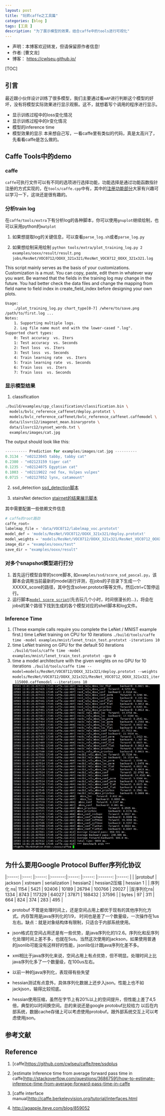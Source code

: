 ```yaml
---
layout: post
title: "玩转caffe之工具篇"
categories: [blog ]
tags: [工具 ]
description: "为了展示模型的效果，结合caffe中的tools进行可视化"
---
```

- 声明：本博客欢迎转发，但请保留原作者信息!
- 作者: [曹文龙]
- 博客： <https://cwlseu.github.io/>                                          

[TOC]

## 引言

最近跟小伙伴设计训练了很多模型，我们主要通过看`mAP`进行判断这个模型的好坏，没有将模型实际效果进行显示观察。这不，就想着写个调用的程序进行显示。

- 显示训练过程中的loss变化情况
- 显示训练过程中的lr变化情况
- 模型的inference time
- 模型效果的显示
本来想自己写，一看caffe里有类似的代码，真是太高兴了，先看看caffe是怎么做的。

## Caffe Tools中的demo 

### caffe
`caffe`可执行文件可以有不同的选项进行选择功能，功能选择是通过功能函数指针注册的方式实现的，在`tools/caffe.cpp`中有，其中的[注册功能部分](http://cwlseu.github.io/Cpp-Relearn)大家有兴趣可以学习一下，这块还是很有趣的。

### 分析train log
在`caffe/tools/extra`下有分析log的各种脚本，你可以使用`gnuplot`继续绘制，也可以采用python的`matplot`

1. 如果想提取log的关键信息，可以查看`parse_log.sh`或者`parse_log.py`

2. 如果想绘制采用绘制
`python tools/extra/plot_training_log.py 2 examples/ooxx/result/result.png jobs/ResNet/VOC0712/OOXX_321x321/ResNet_VOC0712_OOXX_321x321.log `

This script mainly serves as the basis of your customizations.
Customization is a must. You can copy, paste, edit them in whatever way you want. Be warned that the fields in the training log may change in the future. You had better check the data files and change the mapping from field name to field index in create_field_index before designing your own plots.

    Usage:
        ./plot_training_log.py chart_type[0-7] /where/to/save.png /path/to/first.log ...
    Notes:
        1. Supporting multiple logs.
        2. Log file name must end with the lower-cased ".log".
    Supported chart types:
        0: Test accuracy  vs. Iters
        1: Test accuracy  vs. Seconds
        2: Test loss  vs. Iters
        3: Test loss  vs. Seconds
        4: Train learning rate  vs. Iters
        5: Train learning rate  vs. Seconds
        6: Train loss  vs. Iters
        7: Train loss  vs. Seconds


### 显示模型结果
1. classification

```sh
./build/examples/cpp_classification/classification.bin \
  models/bvlc_reference_caffenet/deploy.prototxt \
  models/bvlc_reference_caffenet/bvlc_reference_caffenet.caffemodel \
  data/ilsvrc12/imagenet_mean.binaryproto \
  data/ilsvrc12/synset_words.txt \
  examples/images/cat.jpg
```

The output should look like this:

```cpp
---------- Prediction for examples/images/cat.jpg ----------
0.3134 - "n02123045 tabby, tabby cat"
0.2380 - "n02123159 tiger cat"
0.1235 - "n02124075 Egyptian cat"
0.1003 - "n02119022 red fox, Vulpes vulpes"
0.0715 - "n02127052 lynx, catamount"
```

2. ssd_detection
[ssd_detection脚本](https://github.com/cwlseu/caffe/blob/ssdplus/examples/stairsnet/ssd_detect_once.py)

3. stairsNet detection
[stairnet的结果展示脚本](https://github.com/cwlseu/caffe/blob/ssdplus/examples/stairsnet/stairsnet_detect.py)

其中需要配置一些依赖文件信息

```python
# caffe的root路劲
caffe_root=
labelmap_file = 'data/VOC0712/labelmap_voc.prototxt'
model_def = 'models/ResNet/VOC0712/OOXX_321x321/deploy.prototxt'
model_weights = 'models/ResNet/VOC0712/OOXX_321x321/ResNet_VOC0712_OOXX_321x321_iter_70000.caffemodel'
image_dir = "examples/ooxx/test"
save_dir = "examples/ooxx/result"
```

### 对多个snapshot模型进行打分
1. 首先运行模型自带的score脚本, 如`examples/ssd/score_ssd_pascal.py`，该脚本会调用当前最新的model进行评测，在jobs的子目录下生成一个XXXXX_score的路径，其中包含solver.prototxt等等文件。然后ctrl+C暂停运行。
2. 运行脚本[`model score script`](https://github.com/cwlseu/caffe/blob/ssdplus/tools/score_model.py)(先去玩几个小时，时间很漫长的...)，将会在jobs的某个路径下找到生成的各个模型对应的shell脚本和log文件。

### Inference Time
1. (These example calls require you complete the LeNet / MNIST example first.)
time LeNet training on CPU for 10 iterations
`./build/tools/caffe time -model examples/mnist/lenet_train_test.prototxt -iterations 10`
2. time LeNet training on GPU for the default 50 iterations
`./build/tools/caffe time -model examples/mnist/lenet_train_test.prototxt -gpu 0`
3. time a model architecture with the given weights on no GPU for 10 iterations
`./build/tools/caffe time --model=models/ResNet/VOC0712/OOXX_321x321/deploy.prototxt --weights models/ResNet/VOC0712/OOXX_321x321/ResNet_VOC0712_OOXX_321x321_iter_115000.caffemodel --iterations 10`
![@inference time result](../../images/linux/inference_time.JPG)

## 为什么要用Google Protocol Buffer序列化协议

|:-----:   |:----:   |:-----:  |:-------:|:-----:        |:-----:   |:-------:     |:-----:    |
|          |protobuf | jackson | xstream | serialization | hessian2 | hessian2压缩 | hessian 1 |
| 序列化 ns| 1154    | 5421    | 92406   |  10189        | 26794    | 100766       | 29027     |
|反序列化ns| 1334    | 8743    | 117329  |         64027 | 37871    | 188432       | 37596     |
| bytes    | 97      | 311     | 664     | 824           | 374      | 283          | 495       |

- protobuf 不管是处理时间上，还是空间占用上都优于现有的其他序列化方式。内存暂用是java序列化的1/9，
时间也是差了一个数量级，一次操作在1us左右。缺点：就是对象结构体有限制，只适合于内部系统使用。

- json格式在空间占用还是有一些优势，是java序列化的1/2.6。序列化和反序列化处理时间上差不多，也就在5us。当然这次使用的jackson，如果使用普通的jsonlib可能没有这样好的性能，jsonlib估计跟java序列化差不多。

- xml相比于java序列化来说，空间占用上有点优势，但不明显。处理时间上比java序列化多了一个数量级，在100us左右。

- 以前一种的java序列化，表现得有些失望

- hessian测试有点意外，具体序列化数据上还步入json。性能上也不如jackjson，输得比较彻底。
- hessian使用压缩，虽然在字节上有20%以上的空间提升，但性能上差了4,5倍，典型的以时间换空间。总的来说还是google protobuf比较给力
以后在内部系统，数据cache存储上可以考虑使用protobuf。跟外部系统交互上可以考虑使用json。

## 参考文献


## Reference

1. [caffe]<https://github.com/cwlseu/caffe/tree/ssdplus>

2. [estimate Inference time from average forward pass time in caffe]<http://stackoverflow.com/questions/36867591/how-to-estimate-inference-time-from-average-forward-pass-time-in-caffe>

3. [caffe interface manual]<http://caffe.berkeleyvision.org/tutorial/interfaces.html>

4. http://agapple.iteye.com/blog/859052


